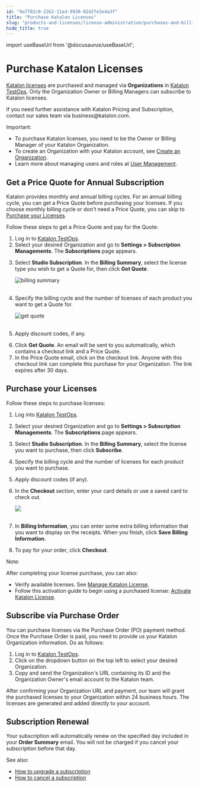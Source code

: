 ```yaml
---
id: "9a7782c0-22b2-11ed-9930-0242fe3e4a3f"
title: "Purchase Katalon Licenses"
slug: "products-and-licenses/license-administration/purchases-and-billing/purchase-katalon-licenses"
hide_title: true
---
```

import useBaseUrl from '@docusaurus/useBaseUrl';


# <a id="id" class="anchor_top_offset"/><a id="ariaid-title1" class="anchor_top_offset"/>Purchase Katalon Licenses

<p xmlns="http://www.w3.org/1999/xhtml" className="p"><a className="xref" href="/docs/products-and-licenses/katalon-studio-enterprise-and-runtime-engine-licenses/license-overview">Katalon     licenses</a> are purchased and managed via   <strong className="ph b">Organizations</strong> in <a className="xref j-external-link" href="https://testops.katalon.io/" target="_blank">Katalon TestOps</a>. Only the   Organization Owner or Billing Managers can subscribe to Katalon   licenses.</p> 
<p xmlns="http://www.w3.org/1999/xhtml" className="p">If you need further assistance with Katalon Pricing and   Subscription, contact our sales team via business@katalon.com.</p> 
<div xmlns="http://www.w3.org/1999/xhtml" className="note important note_important"><span className="note__title">Important:</span> 
  <ul className="ul"><li className="li">To purchase Katalon licenses, you need to be the Owner or
      Billing Manager of your Katalon Organization.</li><li className="li">To create an Organization with your Katalon account, see <a className="xref" href="/docs/katalon-testops/get-started/create-organization-and-project#id_1">Create
        an Organization</a>.</li><li className="li">Learn more about managing users and roles at <a className="xref" href="/docs/katalon-testops/get-started/manage-users">User
        Management</a>.</li></ul>
</div>
    

## <a id="id_1" class="anchor_top_offset"/>Get a Price Quote for Annual Subscription

    
      
<p xmlns="http://www.w3.org/1999/xhtml" className="p">Katalon provides monthly and annual billing cycles. For an   annual billing cycle, you can get a Price Quote before purchasing   your licenses. If you choose monthly billing cycle or don't need a   Price Quote, you can skip to <a className="xref" href="/docs/products-and-licenses/license-administration/purchases-and-billing/purchase-katalon-licenses#id_2">Purchase     your Licenses</a>.</p> 
      
<p xmlns="http://www.w3.org/1999/xhtml" className="p">Follow these steps to get a Price Quote and pay for the   Quote:</p> 
      
<ol xmlns="http://www.w3.org/1999/xhtml" className="ol">   <li className="li">Log in to <a className="xref j-external-link" href="https://testops.katalon.io/" target="_blank">Katalon       TestOps</a>.</li>   <li className="li">Select your desired Organization and go to <strong className="ph b">Settings       &gt; Subscription Managements</strong>. The     <strong className="ph b">Subscriptions</strong> page appears.</li>   <li className="li">     <p className="p">Select <strong className="ph b">Studio Subscription</strong>. In the       <strong className="ph b">Billing Summary</strong>, select the license type you wish       to get a Quote for, then click <strong className="ph b">Get Quote</strong>.</p>     <p className="p">       <img className="image" src={useBaseUrl("https://github.com/katalon-studio/docs-images/raw/master/katalon-studio/docs/license-subscription/studio-sub-get-quote-page-ui-mar2022.png")} alt="billing summary" /><br /><br />     </p>   </li>   <li className="li">     <p className="p">Specify the billing cycle and the number of licenses of each       product you want to get a Quote for.</p>     <p className="p">       <img className="image" src={useBaseUrl("https://github.com/katalon-studio/docs-images/raw/master/katalon-studio/docs/license-subscription/studio-sub-purchasing-page-ui-mar2022.png")} alt="get quote" /><br /><br />     </p>   </li>   <li className="li">     <p className="p">Apply discount codes, if any.</p>   </li>   <li className="li">Click <strong className="ph b">Get Quote</strong>. An email will be sent to you     automatically, which contains a checkout link and a Price     Quote.</li>   <li className="li">In the Price Quote email, click on the checkout link. Anyone     with this checkout link can complete this purchase for your     Organization. The link expires after 30 days.</li> </ol> 
    
  

## <a id="id_2" class="anchor_top_offset"/>Purchase your Licenses

<p xmlns="http://www.w3.org/1999/xhtml" className="p">Follow these steps to purchase licenses:</p> 
<ol xmlns="http://www.w3.org/1999/xhtml" className="ol"><li className="li">Log into <a className="xref j-external-link" href="https://testops.katalon.io/" target="_blank">Katalon       TestOps</a>.</li><li className="li">     <p className="p">Select your desired Organization and go to <strong className="ph b">Settings &gt;         Subscription Managements</strong>. The       <strong className="ph b">Subscriptions</strong> page appears.</p>   </li><li className="li">     <p className="p">Select <strong className="ph b">Studio Subscription</strong>. In the       <strong className="ph b">Billing Summary</strong>, select the license you want to       purchase, then click <strong className="ph b">Subscribe</strong>.</p>   </li><li className="li">     <p className="p">Specify the billing cycle and the number of licenses for each       product you want to purchase.</p>   </li><li className="li">Apply discount codes (if any).</li><li className="li">     <p className="p">In the <strong className="ph b">Checkout</strong> section, enter your card       details or use a saved card to check out.</p>     <p className="p">       <img className="image" src={useBaseUrl("https://github.com/katalon-studio/docs-images/raw/master/katalon-studio/docs/license-subscription/studio-sub-purchasing-ui-mar2022-2.png")} /><br /><br />     </p>   </li><li className="li">     <p className="p">In <strong className="ph b">Billing Information</strong>, you can enter some       extra billing information that you want to display on the receipts.       When you finish, click <strong className="ph b">Save Billing         Information</strong>.</p>   </li><li className="li">To pay for your order, click <strong className="ph b">Checkout</strong>.</li></ol> 
<div xmlns="http://www.w3.org/1999/xhtml" className="note note note_note"><span className="note__title">Note:</span> 
  <p className="p">After completing your license purchase, you can also:</p>
  <ul className="ul"><li className="li">Verify available licenses. See <a className="xref" href="/docs/products-and-licenses/license-administration/licenses-management/manage-katalon-licenses#id_1">Manage
        Katalon License</a>.</li><li className="li">Follow this activation guide to begin using a purchased
      license: <a className="xref" href="/docs/products-and-licenses/katalon-studio-enterprise-and-runtime-engine-licenses/activate-katalon-license">Activate
        Katalon License</a>.</li></ul>
</div>

## <a id="id_3" class="anchor_top_offset"/>Subscribe via Purchase Order

<p xmlns="http://www.w3.org/1999/xhtml" className="p">You can purchase licenses via the Purchase Order (PO) payment method. Once the Purchase Order is paid, you need to provide us your Katalon Organization information. Do as follows:</p> 
<ol xmlns="http://www.w3.org/1999/xhtml" className="ol"><li className="li">Log in to <a className="xref j-external-link" href="https://testops.katalon.io/" target="_blank">Katalon       TestOps</a>.</li><li className="li">Click on the dropdown button on the top left to select your     desired Organization.</li><li className="li">Copy and send the Organization's URL containing its ID and the     Organization Owner's email account to the Katalon team.</li></ol> 
<p xmlns="http://www.w3.org/1999/xhtml" className="p">After confirming your Organization URL and payment, our team   will grant the purchased licenses to your Organization within 24   business hours. The licenses are generated and added directly to   your account.</p> 
    

## <a id="id_4" class="anchor_top_offset"/>Subscription Renewal

    
      
<p xmlns="http://www.w3.org/1999/xhtml" className="p">Your subscription will automatically renew on the specified day   included in your <strong className="ph b">Order Summary</strong> email. You will not   be charged if you cancel your subscription before that day.</p> 
      
<p xmlns="http://www.w3.org/1999/xhtml" className="p">See also:</p> 
      
<ul xmlns="http://www.w3.org/1999/xhtml" className="ul">   <li className="li">     <a className="xref" href="/docs/products-and-licenses/license-administration/purchases-and-billing/upgrade-billing-plan">How       to upgrade a subscription</a>   </li>   <li className="li">     <a className="xref" href="/docs/products-and-licenses/license-administration/purchases-and-billing/cancel-billing-renewal">How       to cancel a subscription</a>   </li> </ul> 
    
  
